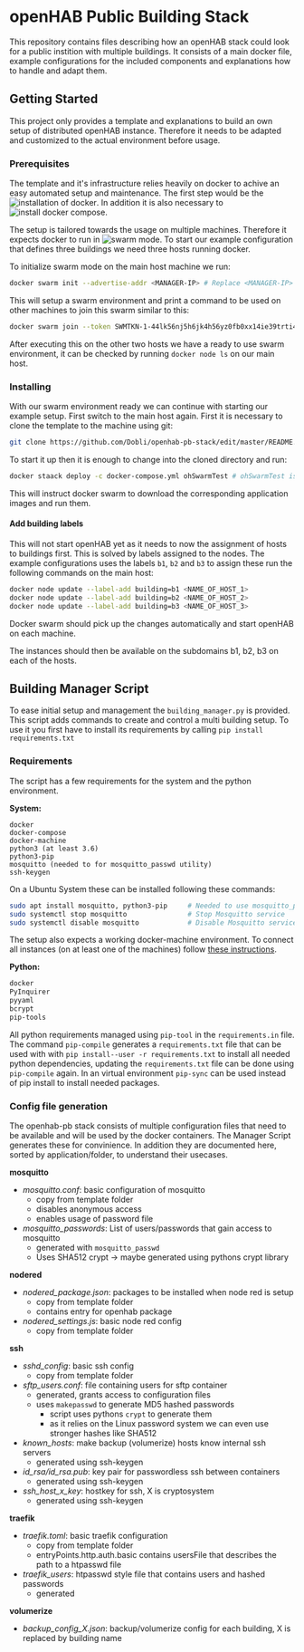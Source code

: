 # openHAB Public Building Stack

This repository contains files describing how an openHAB stack could look for a public instition with multiple buildings.
It consists of a main docker file, example configurations for the included components and explanations how to handle and adapt them.

## Getting Started

This project only provides a template and explanations to build an own setup of distributed openHAB instance. Therefore it needs to be adapted and customized to the actual environment before usage.

### Prerequisites

The template and it's infrastructure relies heavily on docker to achive an easy automated setup and maintenance. The first step would be the ![installation of docker](https://docs.docker.com/install/). In addition it is also necessary to ![install docker compose](https://docs.docker.com/compose/install/#install-compose).

The setup is tailored towards the usage on multiple machines. Therefore it expects docker to run in ![swarm mode](https://docs.docker.com/engine/swarm/swarm-tutorial/). To start our example configuration that defines three buildings we need three hosts running docker.

To initialize swarm mode on the main host machine we run: 
```sh
docker swarm init --advertise-addr <MANAGER-IP> # Replace <MANAGER-IP> IP by the ip of the machine
```
This will setup a swarm environment and print a command to be used on other machines to join this swarm similar to this:
```sh
docker swarm join --token SWMTKN-1-44lk56nj5h6jk4h56yz0fb0xx14ie39trti4wxv-8vxv8rssmk743ojnwachk4h567c <MANAGER-IP>:2377
```
After executing this on the other two hosts we have a ready to use swarm environment, it can be checked by running `docker node ls` on our main host.

### Installing

With our swarm environment ready we can continue with starting our example setup. First switch to the main host again. First it is necessary to clone the template to the machine using git:

```sh
git clone https://github.com/Dobli/openhab-pb-stack/edit/master/README.md
```

To start it up then it is enough to change into the cloned directory and run:

```sh
docker staack deploy -c docker-compose.yml ohSwarmTest # ohSwarmTest is the name of the exmaple stack
```
This will instruct docker swarm to download the corresponding application images and run them.

#### Add building labels

This will not start openHAB yet as it needs to now the assignment of hosts to buildings first. This is solved by labels assigned to the nodes. The example configurations uses the labels `b1`, `b2` and `b3` to assign these run the following commands on the main host:

```sh
docker node update --label-add building=b1 <NAME_OF_HOST_1>
docker node update --label-add building=b2 <NAME_OF_HOST_2>
docker node update --label-add building=b3 <NAME_OF_HOST_3>
```
Docker swarm should pick up the changes automatically and start openHAB on each machine.

The instances should then be available on the subdomains b1, b2, b3 on each of the hosts.

## Building Manager Script

To ease initial setup and management the `building_manager.py` is provided. This script adds commands to create and control a multi building setup. To use it you first have to install its requirements by calling `pip install requirements.txt`

### Requirements
The script has a few requirements for the system and the python environment.

**System:**
```
docker
docker-compose
docker-machine
python3 (at least 3.6)
python3-pip
mosquitto (needed to for mosquitto_passwd utility)
ssh-keygen
```

On a Ubuntu System these can be installed following these commands:

```bash
sudo apt install mosquitto, python3-pip		# Needed to use mosquitto_passwd
sudo systemctl stop mosquitto				# Stop Mosquitto service
sudo systemctl disable mosquitto			# Disable Mosquitto service
```

The setup also expects a working docker-machine environment. To connect all instances (on at least one of the machines) follow [these instructions](https://docs.docker.com/machine/drivers/generic/).



**Python:**

```sh
docker
PyInquirer
pyyaml
bcrypt
pip-tools
```

All python requirements managed using `pip-tool` in the `requirements.in` file. The command `pip-compile`  generates a `requirements.txt` file that  can be used with with `pip install--user -r requirements.txt`  to install all needed python dependencies, updating the `requirements.txt` file can be done using `pip-compile` again. In an virtual environment `pip-sync` can be used instead of pip install to install needed packages.

### Config file generation

The openhab-pb stack consists of multiple configuration files that need to be available and will be used by the docker containers. The Manager Script generates these for convinience. In addition they are documented here, sorted by application/folder, to understand their usecases.

**mosquitto**

- *mosquitto.conf*: basic configuration of mosquitto
  - copy from template folder
  - disables anonymous access
  - enables usage of password file
- *mosquitto_passwords*: List of users/passwords that gain access to mosquitto
  - generated with `mosquitto_passwd`
  - Uses SHA512 crypt -> maybe generated using pythons crypt library

**nodered**

- *nodered_package.json*: packages to be installed when node red is setup
  - copy from template folder
  - contains entry for openhab package
- *nodered_settings.js*: basic node red config
  - copy from template folder

**ssh**

- *sshd_config*: basic ssh config
  - copy from template folder
- *sftp_users.conf*: file containing users for sftp container
  - generated, grants access to configuration files
  - uses `makepasswd` to generate MD5 hashed passwords
    - script uses pythons `crypt` to generate them
    - as it relies on the Linux password system we can even use stronger hashes like SHA512
- *known_hosts*: make backup (volumerize) hosts know internal ssh servers
  - generated using ssh-keygen
- *id_rsa/id_rsa.pub*: key pair for passwordless ssh between containers
  - generated using ssh-keygen
- *ssh_host_x_key*: hostkey for ssh, X is cryptosystem
  - generated using ssh-keygen

**traefik**

- *traefik.toml*: basic traefik configuration
  - copy from template folder 
  - entryPoints.http.auth.basic contains usersFile that describes the path to a htpasswd file
- *traefik_users*: htpasswd style file that contains users and hashed passwords
  - generated

**volumerize**

- *backup_config_X.json*: backup/volumerize config for each building, X is replaced by building name